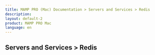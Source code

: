 ```yaml
---
title: MAMP PRO (Mac) Documentation > Servers and Services > Redis
description: 
layout: default-2
product: MAMP PRO Mac
language: en
---
```


## Servers and Services > Redis
